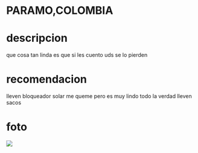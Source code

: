 # PARAMO,COLOMBIA
# descripcion 
que cosa tan linda es que si les cuento uds se lo pierden 
# recomendacion
lleven bloqueador solar me queme pero es muy lindo todo la verdad lleven sacos
# foto
![](https://cdn0.ecologiaverde.com/es/posts/6/4/5/paramo_caracteristicas_flora_y_fauna_2546_orig.jpg)

